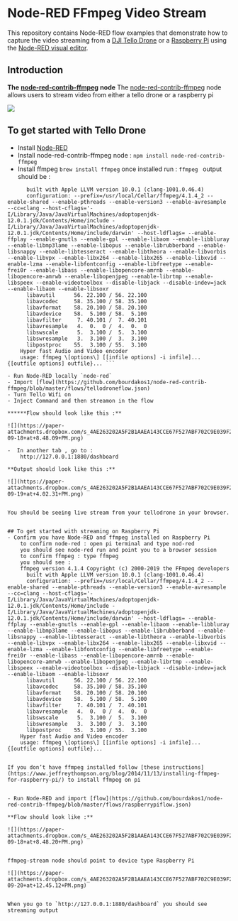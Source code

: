 # Node-RED FFmpeg Video Stream
This repository contains Node-RED flow examples that demonstrate how to capture the video streaming from a [DJI Tello Drone](https://www.ryzerobotics.com/tello) or a [Raspberry Pi](https://www.raspberrypi.org/) using the [Node-RED visual editor](http://nodered.org). 

## Introduction 

**The** [**node-red-contrib-ffmpeg**](https://flows.nodered.org/node/node-red-contrib-ffmpeg) **node**
The [node-red-contrib-ffmpeg](https://flows.nodered.org/node/node-red-contrib-ffmpeg) node allows users to stream video from either a tello drone or a raspberry pi 

![](https://paper-attachments.dropbox.com/s_4AE263202A5F2B1AAEA143CCE67F527ABF702C9E039F2D12D9A80F69EFFF67A1_1568854029763_Screen+Shot+2019-09-18+at+8.44.10+PM.png)


## To get started with Tello Drone 
- Install [Node-RED](https://github.com/johnwalicki/Node-RED-Tello-Control/blob/master/docs/PART2.md)
- Install node-red-contrib-ffmpeg node : `npm install node-red-contrib-ffmpeg` 
- Install ffmpeg  `brew install ffmpeg`
once installed run :  `ffmpeg `
 output should be : 
```ffmpeg version 4.1.4 Copyright (c) 2000-2019 the FFmpeg developers
      built with Apple LLVM version 10.0.1 (clang-1001.0.46.4)
      configuration: --prefix=/usr/local/Cellar/ffmpeg/4.1.4_2 --enable-shared --enable-pthreads --enable-version3 --enable-avresample --cc=clang --host-cflags='-I/Library/Java/JavaVirtualMachines/adoptopenjdk-12.0.1.jdk/Contents/Home/include -I/Library/Java/JavaVirtualMachines/adoptopenjdk-12.0.1.jdk/Contents/Home/include/darwin' --host-ldflags= --enable-ffplay --enable-gnutls --enable-gpl --enable-libaom --enable-libbluray --enable-libmp3lame --enable-libopus --enable-librubberband --enable-libsnappy --enable-libtesseract --enable-libtheora --enable-libvorbis --enable-libvpx --enable-libx264 --enable-libx265 --enable-libxvid --enable-lzma --enable-libfontconfig --enable-libfreetype --enable-frei0r --enable-libass --enable-libopencore-amrnb --enable-libopencore-amrwb --enable-libopenjpeg --enable-librtmp --enable-libspeex --enable-videotoolbox --disable-libjack --disable-indev=jack --enable-libaom --enable-libsoxr
      libavutil      56. 22.100 / 56. 22.100
      libavcodec     58. 35.100 / 58. 35.100
      libavformat    58. 20.100 / 58. 20.100
      libavdevice    58.  5.100 / 58.  5.100
      libavfilter     7. 40.101 /  7. 40.101
      libavresample   4.  0.  0 /  4.  0.  0
      libswscale      5.  3.100 /  5.  3.100
      libswresample   3.  3.100 /  3.  3.100
      libpostproc    55.  3.100 / 55.  3.100
    Hyper fast Audio and Video encoder
    usage: ffmpeg \[options\] [[infile options] -i infile]... {[outfile options] outfile}... ``` 
  
- Run Node-RED locally `node-red`
- Import [flow](https://github.com/bourdakos1/node-red-contrib-ffmpeg/blob/master/flows/tellodroneflow.json) 
- Turn Tello Wifi on 
- Inject Command and then streamon in the flow 

******Flow should look like this :** 

![](https://paper-attachments.dropbox.com/s_4AE263202A5F2B1AAEA143CCE67F527ABF702C9E039F2D12D9A80F69EFFF67A1_1568854320998_Screen+Shot+2019-09-18+at+8.48.09+PM.png)

-  In another tab , go to : 
    http://127.0.0.1:1880/dashboard 

**Output should look like this :** 

![](https://paper-attachments.dropbox.com/s_4AE263202A5F2B1AAEA143CCE67F527ABF702C9E039F2D12D9A80F69EFFF67A1_1568997635594_Screen+Shot+2019-09-19+at+4.02.31+PM.png)


You should be seeing live stream from your tellodrone in your browser. 


## To get started with streaming on Raspberry Pi 
- Confirm you have Node-RED and ffmpeg installed on Raspberry Pi 
    to confirm node-red : open pi terminal and type nod-red 
    you should see node-red run and point you to a browser session 
    to confirm ffmpeg : type ffmpeg 
    you should see : 
    ffmpeg version 4.1.4 Copyright (c) 2000-2019 the FFmpeg developers
      built with Apple LLVM version 10.0.1 (clang-1001.0.46.4)
      configuration: --prefix=/usr/local/Cellar/ffmpeg/4.1.4_2 --enable-shared --enable-pthreads --enable-version3 --enable-avresample --cc=clang --host-cflags='-I/Library/Java/JavaVirtualMachines/adoptopenjdk-12.0.1.jdk/Contents/Home/include -I/Library/Java/JavaVirtualMachines/adoptopenjdk-12.0.1.jdk/Contents/Home/include/darwin' --host-ldflags= --enable-ffplay --enable-gnutls --enable-gpl --enable-libaom --enable-libbluray --enable-libmp3lame --enable-libopus --enable-librubberband --enable-libsnappy --enable-libtesseract --enable-libtheora --enable-libvorbis --enable-libvpx --enable-libx264 --enable-libx265 --enable-libxvid --enable-lzma --enable-libfontconfig --enable-libfreetype --enable-frei0r --enable-libass --enable-libopencore-amrnb --enable-libopencore-amrwb --enable-libopenjpeg --enable-librtmp --enable-libspeex --enable-videotoolbox --disable-libjack --disable-indev=jack --enable-libaom --enable-libsoxr
      libavutil      56. 22.100 / 56. 22.100
      libavcodec     58. 35.100 / 58. 35.100
      libavformat    58. 20.100 / 58. 20.100
      libavdevice    58.  5.100 / 58.  5.100
      libavfilter     7. 40.101 /  7. 40.101
      libavresample   4.  0.  0 /  4.  0.  0
      libswscale      5.  3.100 /  5.  3.100
      libswresample   3.  3.100 /  3.  3.100
      libpostproc    55.  3.100 / 55.  3.100
    Hyper fast Audio and Video encoder
    usage: ffmpeg \[options\] [[infile options] -i infile]... {[outfile options] outfile}...
    

If you don’t have ffmpeg installed follow [these instructions](https://www.jeffreythompson.org/blog/2014/11/13/installing-ffmpeg-for-raspberry-pi/) to install ffmpeg on pi 


- Run Node-RED and import [flow](https://github.com/bourdakos1/node-red-contrib-ffmpeg/blob/master/flows/raspberrypiflow.json) 

**Flow should look like :** 

![](https://paper-attachments.dropbox.com/s_4AE263202A5F2B1AAEA143CCE67F527ABF702C9E039F2D12D9A80F69EFFF67A1_1568998435783_Screen+Shot+2019-09-18+at+8.48.20+PM.png)


ffmpeg-stream node should point to device type Raspberry Pi 

![](https://paper-attachments.dropbox.com/s_4AE263202A5F2B1AAEA143CCE67F527ABF702C9E039F2D12D9A80F69EFFF67A1_1568998495259_Screen+Shot+2019-09-20+at+12.45.12+PM.png)


When you go to `http://127.0.0.1:1880/dashboard` you should see streaming output 

